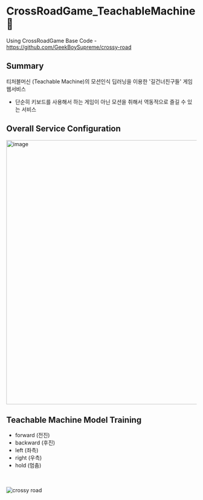 # CrossRoadGame_TeachableMachine 🐓
Using CrossRoadGame Base Code - https://github.com/GeekBoySupreme/crossy-road

## Summary
티처블머신 (Teachable Machine)의 모션인식 딥러닝을 이용한 '길건너친구들' 게임 웹서비스

- 단순히 키보드를 사용해서 하는 게임이 아닌 모션을 취해서 역동적으로 즐길 수 있는 서비스

## Overall Service Configuration
<img width="700" alt="image" src="https://github.com/Seong-A/CrossRoadGame_TeachableMachine/assets/83965377/19d5dbba-218f-42be-9b7e-d76ba26cb501">

## Teachable Machine Model Training
- forward (전진)
- backward (후진)
- left (좌측)
- right (우측)
- hold (멈춤)

</br></br>
![crossy road](https://user-images.githubusercontent.com/15321738/89792114-c0aad600-db41-11ea-92de-437b0aae65a1.PNG)

